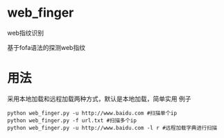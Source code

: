 # web_finger
web指纹识别

基于fofa语法的探测web指纹

# 用法
采用本地加载和远程加载两种方式，默认是本地加载，简单实用
例子
```
python web_finger.py -u http://www.baidu.com #扫描单个ip
python web_finger.py -f url.txt #扫描多个ip
python web_finger.py -u http://www.baidu.com -l r #远程加载字典进行扫描
```


